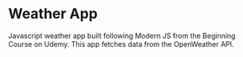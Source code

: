 # Weather App
 Javascript weather app built following Modern JS from the Beginning Course on Udemy.
 This app fetches data from the OpenWeather API.

